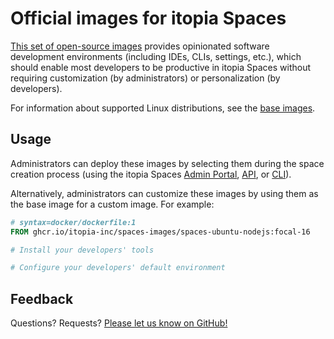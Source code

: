 # Official images for itopia Spaces

[This set of open-source images](https://github.com/orgs/itopia-inc/packages?repo_name=spaces-images)
provides opinionated software development environments (including IDEs, CLIs, settings, etc.),
which should enable most developers to be productive in itopia Spaces
without requiring customization (by administrators) or personalization (by developers).

For information about supported Linux distributions,
see the [base images](https://github.com/itopia-inc/spaces-base-images).

## Usage

Administrators can deploy these images
by selecting them during the space creation process
(using the itopia Spaces
[Admin Portal](https://spaces.itopia.com),
[API](https://api.spaces.itopia.com),
or [CLI](https://github.com/itopia-inc/spaces-cli)).
<!-- TODO: Add example screenshots/commands -->

Alternatively, administrators can customize these images
by using them as the base image for a custom image.
For example:

<!-- TODO: Write some example RUN instructions -->
```Dockerfile
# syntax=docker/dockerfile:1
FROM ghcr.io/itopia-inc/spaces-images/spaces-ubuntu-nodejs:focal-16

# Install your developers' tools

# Configure your developers' default environment
```

## Feedback

Questions? Requests? [Please let us know on GitHub!](https://github.com/itopia-inc/spaces-images/issues)
